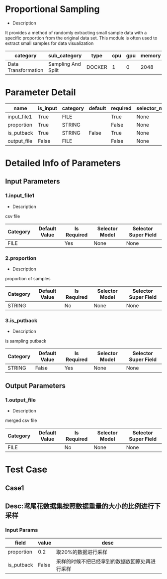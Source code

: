 # Proportional Sampling
+ Description

It provides a method of randomly extracting small sample data with a specific proportion from the original data set. This module is often used to extract small samples for data visualization

| category | sub_category | type | cpu | gpu | memory | pipe_status |
| --- | --- | --- | --- | --- | --- | --- |
| Data Transformation | Sampling And Split | DOCKER | 1 | 0 | 2048 | allow |


# Parameter Detail

| name | is_input | category | default | required | selector_model |
| --- | --- | --- | --- | --- | --- |
| input_file1 | True | FILE |  | True | None |
| proportion | True | STRING |  | False | None |
| is_putback | True | STRING | False | True | None |
| output_file | False | FILE |  | False | None |


# Detailed Info of Parameters
## Input Parameters
### 1.input_file1
+ Description

csv file

| Category | Default Value | Is Required | Selector Model | Selector Super Field |
| --- | --- | --- | --- | --- |
| FILE |  | Yes | None | None |


### 2.proportion
+ Description

proportion of samples

| Category | Default Value | Is Required | Selector Model | Selector Super Field |
| --- | --- | --- | --- | --- |
| STRING |  | No | None | None |


### 3.is_putback
+ Description

is sampling putback

| Category | Default Value | Is Required | Selector Model | Selector Super Field |
| --- | --- | --- | --- | --- |
| STRING | False | Yes | None | None |


## Output Parameters
### 1.output_file
+ Description

merged csv file

| Category | Default Value | Is Required | Selector Model | Selector Super Field |
| --- | --- | --- | --- | --- |
| FILE |  | No | None | None |



# Test Case
## Case1
## Desc:鸢尾花数据集按照数据重量的大小的比例进行下采样
### Input Params

| field | value | desc |
| --- | --- | --- |
| proportion | 0.2 | 取20%的数据进行采样 |
| is_putback | False | 采样的时候不把已经拿到的数据放回原处再进行采样 |


